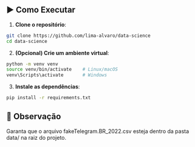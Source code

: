 ## ▶️ Como Executar

1. **Clone o repositório**:
```bash
git clone https://github.com/lima-alvaro/data-science
cd data-science
```

2. **(Opcional) Crie um ambiente virtual**:

```bash
python -m venv venv
source venv/bin/activate    # Linux/macOS
venv\Scripts\activate       # Windows
```

3. **Instale as dependências**:

```bash
pip install -r requirements.txt
```

## 📝 Observação

Garanta que o arquivo fakeTelegram.BR_2022.csv esteja dentro da pasta data/ na raiz do projeto.
